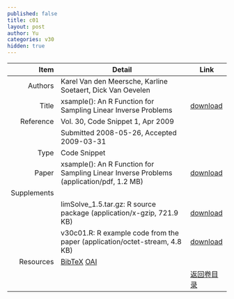 ```yaml
---
published: false
title: c01
layout: post
author: Yu
categories: v30
hidden: true
---
```


| Item | Detail | Link |
|---:|---|---|
| Authors | Karel Van den Meersche, Karline  Soetaert, Dick Van Oevelen| |
| Title |xsample(): An R Function for Sampling Linear Inverse Problems | [download](http://www.jstatsoft.org/v30/c01/paper) |
| Reference |Vol. 30, Code Snippet 1, Apr 2009 | |
| | Submitted 2008-05-26, Accepted 2009-03-31| | 
| Type | Code Snippet| |
| Paper | xsample(): An R Function for Sampling Linear Inverse Problems  (application/pdf, 1.2 MB)| [download](http://www.jstatsoft.org/v30/c01/paper) |
| Supplements | | |
| |limSolve_1.5.tar.gz: R source package  (application/x-gzip, 721.9 KB)|  [download](http://www.jstatsoft.org/v30/c01/supp/1) |
| |v30c01.R: R example code from the paper  (application/octet-stream, 4.8 KB)|  [download](http://www.jstatsoft.org/v30/c01/supp/2) |
| Resources | [BibTeX](http://www.jstatsoft.org/v30/c01/bibtex) [OAI](http://www.jstatsoft.org/oai?verb=GetRecord&identifier=oai.jstatsoft/v30/c01&prefix=oai_dc)| |
| |  | [返回卷目录]({{site.baseurl}}/volume/v30.html) |